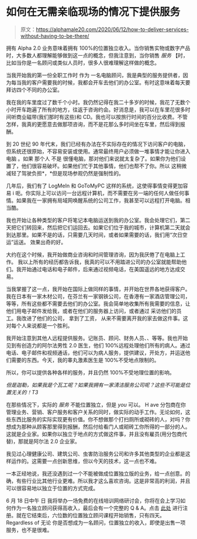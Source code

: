 # 如何在无需亲临现场的情况下提供服务

> 原文：<https://alphamale20.com/2020/06/12/how-to-deliver-services-without-having-to-be-there/>

拥有 Alpha 2.0 业务意味着拥有 100%的位置独立收入。当你销售实物或数字产品时，大多数人都理解能够做到这一点的概念，但我注意到，当你销售 *服务* 【时，比如当你是一名顾问或类似人员时，很多人很难理解这样做的概念。

当我开始我的第一份全职工作时 作为 一名电脑顾问，我是典型的服务提供者，因为每当我的客户需要我的时候，我都会开车去他们的办公室。有时这意味着每天要拜访四个不同的办公室。

我在我的车里度过了数千个小时。我仍然记得在我二十多岁的时候，我花了无数个小时开车跑遍了所有的地方，往返于咨询约会。好消息是，我可以在车里花很多时间听商业磁带(我们那时有这些)和 CD。我也可以按旅行时间的百分比收费。不管怎样，我真的更愿意去做那项咨询，而不是花那么多时间坐在车里，然后得到报酬。

到 20 世纪 90 年代末，我们已经有办法在不实际存在的情况下访问客户的电脑，但系统还很原始，不容易安装或使用。通常最终用户必须做一堆事情才能让你进入电脑 。如果 那个人 不是 很懂电脑，那对他们来说就太复杂了。如果你为他们设置了，他们很容易破坏。如果他们忙于其他事情，他们也帮不了你。所以 这稍微减轻了驾驶负担*，*但是现场参观仍然是强制性的。

几年后，我们有了 LogMeIn 和 GoToMyPC 这样的系统，这使得事情变得更加容易 i 呃。你实际上可以访问一台远程计算机，而不需要在另一端的任何人做任何事情。如果我在一家拥有局域网唤醒系统的公司工作，我甚至可以远程打开电脑。相当酷。

我也开始让各种类型的客户将笔记本电脑运送到我的办公室。我会处理它们，第二天把它们转回来，然后把它们运回去。如果它们位于我的城市，计算机第二天就会到达那里。如果不是的话，只需要几天时间，或者如果需要的话，我们用“次日空运”运送。 效果出奇的好。

大约在这个时候，我开始做商业咨询和时间管理咨询，因为我厌倦了在电脑上工作。 我以上所有的经历都告诉我，我真的可以不用踏进公司的办公室就能帮助他们。我开始通过电话和电子邮件，后来通过视频电话，在美国遥远的地方达成交易。

当我掌握了这一点，我开始在国际上做同样的事情，并开始在世界各地获得客户。我在日本有一家木材公司，在芬兰有一家钢铁公司，在香港有一家酒店管理公司，等等，所有这些都不需要去他们的办公室。我会简单地收集所有我需要的信息，让他们用电子邮件发给我，或者在他们的服务器上访问，或者通过 采访他们的员工。我改进了他们的公司， 拿到了工资， 从来不需要离开我的家去做这件事。这对每个人来说都是一个胜利。

我开始注意到其他人远程提供服务。记账员、顾问、财务人员、、等等。我也开始见到有创造力的阿尔法男性 2.0 医生，他们 100%远程处理他们所有的病人。通过电话、电子邮件和视频通话，他们可以为病人服务，提供建议，开处方，并运送他们需要的东西。今天，我的睾丸激素医生是 100%不受地点限制的。

所以，你可以提供各种各样的服务，并且仍然 100%不受地理位置的影响。

*但是迦勒，如果我是个瓦工呢？如果我拥有一家清洁服务公司呢？这些不可能是位置无关的！T3*

在那些情况下，实际的 *服务* 不能位置独立，但是 *you* 可以。 H ave 分包商在你管理业务、营销、客户服务和客户关系的同时，做实际的动手工作。无论如何，这些东西比服务的实际实现更有价值。你不想做那个打扫厕所或砌砖的人，对吗？你想成为那种从顾客那里得到报酬，然后付给看门人或砌砖工你所得的一部分的人。这就是企业家。如果你以独立于地点的方式做这件事，并且没有雇员(用分包商代替)，那就是阿尔法 2.0 企业家。

我见过心理健康公司、建筑公司、虫害防治服务公司和许多其他类型的企业都是这样运作的。这需要一点创新思维，但以今天的技术，这一点也不难。

一本正经地说，我还没遇到过一个不能被做成位置独立版的业务，给一点创意。的确，有些行业比其他行业更难。所以我才这么喜欢咨询。这是非常高的利润，并且可以很容易地以独立于位置的方式完成。

6 月 18 日中午 日 我将举办一场免费的在线培训网络研讨会，你将在会上学习如何作为一名独立顾问获得高收入，最后会有一个完整的 Q & A。点击 [此处](https://alphamale20.kartra.com/page/consultant) 进行注册。就在它结束后，六位数的位置独立顾问课程开始销售，只有四天。Regardless of 无论 你是否想成为一名顾问，位置独立的收入，即使是出售一项服务，也不是很难。